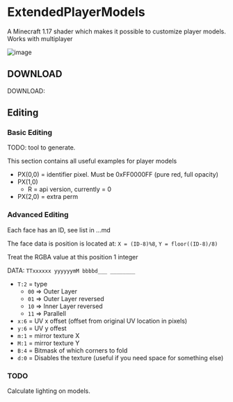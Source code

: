 # ExtendedPlayerModels
A Minecraft 1.17 shader which makes it possible to customize player models.
Works with multiplayer

![image](https://user-images.githubusercontent.com/70565775/131851851-0a27216d-7eca-48c3-aa64-cd16b85919a8.png)

## DOWNLOAD
DOWNLOAD:

## Editing
### Basic Editing
TODO: tool to generate.

This section contains all useful examples for player models
- PX(0,0) = identifier pixel. Must be 0xFF0000FF (pure red, full opacity)
- PX(1,0)
  - R = api version, currently = 0
- PX(2,0) = extra perm

### Advanced Editing
Each face has an ID, see list in ...md 

The face data is position is located at:
`X = (ID-8)%8`, `Y = floor((ID-8)/8)`

Treat the RGBA value at this position 1 integer

DATA: `TTxxxxxx yyyyyymM bbbbd___ ________`
- `T:2` = type 
  - `00` => Outer Layer
  - `01` => Outer Layer reversed
  - `10` => Inner Layer reversed
  - `11` => Parallell
- `x:6` = UV x offset (offset from original UV location in pixels)
- `y:6` = UV y offest 
- `m:1` = mirror texture X
- `M:1` = mirror texture Y
- `B:4` = Bitmask of which corners to fold
- `d:0` = Disables the texture (useful if you need space for something else)


### TODO
Calculate lighting on models.
